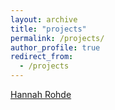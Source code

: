 ```yaml
---
layout: archive
title: "projects"
permalink: /projects/
author_profile: true
redirect_from:
  - /projects
---
```


[Hannah Rohde](http://www.lel.ed.ac.uk/~hrohde/index.html) 


